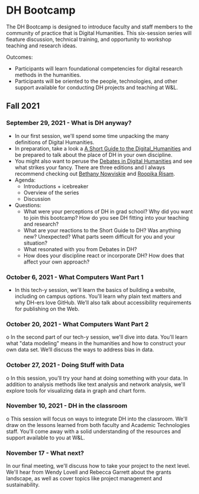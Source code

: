 # DH Bootcamp
The DH Bootcamp is designed to introduce faculty and staff members to the community of practice that is Digital Humanities. This six-session series will fieature discussion, technical training, and opportunity to workshop teaching and research ideas.

Outcomes:
- Participants will learn foundational competencies for digital research methods in the
humanities.
- Participants will be oriented to the people, technologies, and other support available for
conducting DH projects and teaching at W&L.

## Fall 2021

### September 29, 2021 - What is DH anyway?
* In our first session, we'll spend some time unpacking the many definitions of
Digital Humanities.
* In preparation, take a look a [A Short Guide to the Digital_Humanities](https://jeffreyschnapp.com/wp-content/uploads/2013/01/D_H_ShortGuide.pdf) and be prepared to talk about the place of DH in your own discipline. 
* You might also want to peruse the [Debates in Digital Humanities](https://dhdebates.gc.cuny.edu/projects/debates-in-the-digital-humanities) and see what strikes your fancy. There are three editions and I always recommend checking out [Bethany Nowviskie](https://dhdebates.gc.cuny.edu/read/untitled-f2acf72c-a469-49d8-be35-67f9ac1e3a60/section/3a53cbc1-5eee-421a-a4f6-82bb5dfb1c17#ch37) and [Roopika Risam](https://dhdebates.gc.cuny.edu/read/untitled/section/4316ff92-bad0-45e8-8f09-90f493c6f564#ch29).
* Agenda:
  * Introductions + icebreaker
  * Overview of the series
  * Discussion
* Questions:
  * What were your perceptions of DH in grad school? Why did you want to join this bootcamp? How do you see DH fitting into your teaching and research?
  * What are your reactions to the Short Guide to DH? Was anything new? Unexpected? What parts seem difficult for you and your situation?
  * What resonated with you from Debates in DH? 
  * How does your discipline react or incorporate DH? How does that affect your own approach? 

 
### October 6, 2021 - What Computers Want Part 1
* In this tech-y session, we'll learn the basics of building a website, including on campus
options. You'll learn why plain text matters and why DH-ers love GitHub.
We’ll also talk about accessibility requirements for publishing on the Web.

### October 20, 2021 - What Computers Want Part 2
o In the second part of our tech-y session, we'll dive into data. You'll learn what
"data modeling" means in the humanities and how to construct your own data
set. We’ll discuss the ways to address bias in data.

### October 27, 2021 - Doing Stuff with Data
o In this session, you'll try your hand at doing something with your data. In addition
to analysis methods like text analysis and network analysis, we'll explore tools for
visualizing data in graph and chart form.

### November 10, 2021 - DH in the classroom
o This session will focus on ways to integrate DH into the classroom. We'll draw on
the lessons learned from both faculty and Academic Technologies staff. You'll
come away with a solid understanding of the resources and support available to
you at W&L.

### November 17 - What next?
In our final meeting, we'll discuss how to take your project to the next level. We'll
hear from Wendy Lovell and Rebecca Garrett about the grants landscape, as
well as cover topics like project management and sustainability.
